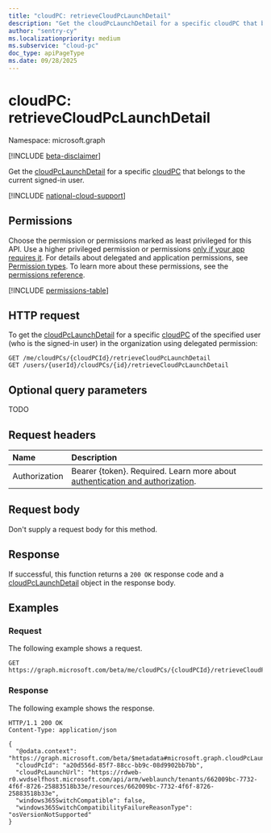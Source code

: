 ```yaml
---
title: "cloudPC: retrieveCloudPcLaunchDetail"
description: "Get the cloudPcLaunchDetail for a specific cloudPC that belongs to the current signed-in user."
author: "sentry-cy"
ms.localizationpriority: medium
ms.subservice: "cloud-pc"
doc_type: apiPageType
ms.date: 09/28/2025
---
```


# cloudPC: retrieveCloudPcLaunchDetail
Namespace: microsoft.graph

[!INCLUDE [beta-disclaimer](../../includes/beta-disclaimer.md)]

Get the [cloudPcLaunchDetail](../resources/cloudpclaunchdetail.md) for a specific [cloudPC](../resources/cloudpc.md) that belongs to the current signed-in user.

[!INCLUDE [national-cloud-support](../../includes/global-us.md)]

## Permissions
Choose the permission or permissions marked as least privileged for this API. Use a higher privileged permission or permissions [only if your app requires it](/graph/permissions-overview#best-practices-for-using-microsoft-graph-permissions). For details about delegated and application permissions, see [Permission types](/graph/permissions-overview#permission-types). To learn more about these permissions, see the [permissions reference](/graph/permissions-reference).

<!-- { "blockType": "permissions", "name": "cloudpc_retrievecloudpclaunchdetail" } -->
[!INCLUDE [permissions-table](../includes/permissions/cloudpc-retrievecloudpclaunchdetail-permissions.md)]

## HTTP request

<!-- {
  "blockType": "ignored"
}
-->

To get the [cloudPcLaunchDetail](../resources/cloudpclaunchdetail.md) for a specific [cloudPC](../resources/cloudpc.md) of the specified user (who is the signed-in user) in the organization using delegated permission:

``` http
GET /me/cloudPCs/{cloudPCId}/retrieveCloudPcLaunchDetail
GET /users/{userId}/cloudPCs/{id}/retrieveCloudPcLaunchDetail
```

## Optional query parameters
TODO

## Request headers
|Name|Description|
|:---|:---|
|Authorization|Bearer {token}. Required. Learn more about [authentication and authorization](/graph/auth/auth-concepts).|

## Request body
Don't supply a request body for this method.

## Response

If successful, this function returns a `200 OK` response code and a [cloudPcLaunchDetail](../resources/cloudpclaunchdetail.md) object in the response body.

## Examples

### Request
The following example shows a request.
<!-- {
  "blockType": "request",
  "name": "cloudpc.retrieveCloudPcLaunchDetail"
}
-->
``` http
GET https://graph.microsoft.com/beta/me/cloudPCs/{cloudPCId}/retrieveCloudPcLaunchDetail
```

### Response
The following example shows the response.
<!-- {
  "blockType": "response",
  "truncated": true,
  "@odata.type": "microsoft.graph.cloudPcLaunchDetail"
}
-->
``` http
HTTP/1.1 200 OK
Content-Type: application/json

{
  "@odata.context": "https://graph.microsoft.com/beta/$metadata#microsoft.graph.cloudPcLaunchDetail",
  "cloudPcId": "a20d556d-85f7-88cc-bb9c-08d9902bb7bb",
  "cloudPcLaunchUrl": "https://rdweb-r0.wvdselfhost.microsoft.com/api/arm/weblaunch/tenants/662009bc-7732-4f6f-8726-25883518b33e/resources/662009bc-7732-4f6f-8726-25883518b33e",
  "windows365SwitchCompatible": false,
  "windows365SwitchCompatibilityFailureReasonType": "osVersionNotSupported"
}
```

